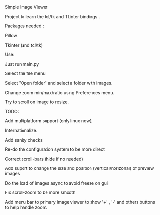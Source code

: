 Simple Image Viewer

Project to learn the tcl/tk and Tkinter bindings .

Packages needed :

Pillow

Tkinter (and tcl/tk)

Use: 

Just run main.py 

Select the file menu 

Select "Open folder" and select a folder with images. 

Change zoom min/max/ratio using Preferences menu.

Try to scroll on image to resize. 


TODO:

Add multiplatform support (only linux now).

Internationalize.

Add sanity checks

Re-do the configuration system to be more direct 

Correct scroll-bars (hide if no needed)

Add suport to change the size and position (vertical/horizonal) 
of preview images

Do the load of images async to avoid freeze on gui

Fix scroll-zoom to be more smooth

Add menu bar to primary image viewer to show '+' , '-' and others
buttons to help handle zoom.




	
